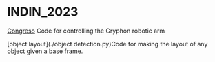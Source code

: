 # INDIN_2023
[Congreso](./congreso.py) Code for controlling the Gryphon robotic arm

[object layout](./object detection.py)Code for making the layout of any object given a base frame.
